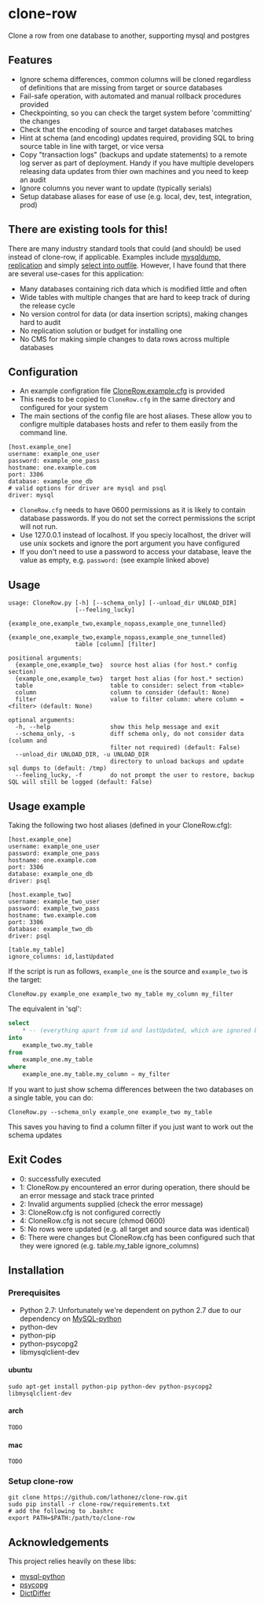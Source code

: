 # clone-row
Clone a row from one database to another, supporting mysql and postgres

## Features
* Ignore schema differences, common columns will be cloned regardless of definitions that are missing from target or source databases
* Fail-safe operation, with automated and manual rollback procedures provided
* Checkpointing, so you can check the target system before 'committing' the changes
* Check that the encoding of source and target databases matches
* Hint at schema (and encoding) updates required, providing SQL to bring source table in line with target, or vice versa
* Copy "transaction logs" (backups and update statements) to a remote log server as part of deployment. Handy if you have multiple developers releasing data updates from thier own machines and you need to keep an audit
* Ignore columns you never want to update (typically serials)
* Setup database aliases for ease of use (e.g. local, dev, test, integration, prod)

## There are existing tools for this!
There are many industry standard tools that could (and should) be used instead of clone-row, if applicable. Examples include [mysqldump](https://dev.mysql.com/doc/refman/5.1/en/mysqldump.html), [replication](https://dev.mysql.com/doc/refman/5.0/en/replication.html) and simply [select into outfile](https://dev.mysql.com/doc/refman/5.1/en/select-into.html).
However, I have found that there are several use-cases for this application:
* Many databases containing rich data which is modified little and often
* Wide tables with multiple changes that are hard to keep track of during the release cycle
* No version control for data (or data insertion scripts), making changes hard to audit
* No replication solution or budget for installing one
* No CMS for making simple changes to data rows across multiple databases

## Configuration
* An example configration file [CloneRow.example.cfg](https://github.com/lathonez/clone-row/blob/master/CloneRow.example.cfg) is provided
* This needs to be copied to `CloneRow.cfg` in the same directory and configured for your system
* The main sections of the config file are host aliases. These allow you to configre multiple databases hosts and refer to them easily from the command line.
```
[host.example_one]
username: example_one_user
password: example_one_pass
hostname: one.example.com
port: 3306
database: example_one_db
# valid options for driver are mysql and psql
driver: mysql
```
* `CloneRow.cfg` needs to have 0600 permissions as it is likely to contain database passwords. If you do not set the correct permissions the script will not run.
* Use 127.0.0.1 instead of localhost. If you speciy localhost, the driver will use unix sockets and ignore the port argument you have configured
* If you don't need to use a password to access your database, leave the value as empty, e.g. `password:` (see example linked above)

## Usage

```
usage: CloneRow.py [-h] [--schema_only] [--unload_dir UNLOAD_DIR]
                   [--feeling_lucky]
                   {example_one,example_two,example_nopass,example_one_tunnelled}
                   {example_one,example_two,example_nopass,example_one_tunnelled}
                   table [column] [filter]

positional arguments:
  {example_one,example_two}  source host alias (for host.* config section)
  {example_one,example_two}  target host alias (for host.* section)
  table                      table to consider: select from <table>
  column                     column to consider (default: None)
  filter                     value to filter column: where column = <filter> (default: None)

optional arguments:
  -h, --help                 show this help message and exit
  --schema_only, -s          diff schema only, do not consider data (column and
                             filter not required) (default: False)
  --unload_dir UNLOAD_DIR, -u UNLOAD_DIR
                             directory to unload backups and update sql dumps to (default: /tmp)
  --feeling_lucky, -f        do not prompt the user to restore, backup SQL will still be logged (default: False)
```

## Usage example
Taking the following two host aliases (defined in your CloneRow.cfg):
```
[host.example_one]
username: example_one_user
password: example_one_pass
hostname: one.example.com
port: 3306
database: example_one_db
driver: psql

[host.example_two]
username: example_two_user
password: example_two_pass
hostname: two.example.com
port: 3306
database: example_two_db
driver: psql

[table.my_table]
ignore_columns: id,lastUpdated
```
If the script is run as follows, `example_one` is the source and `example_two` is the target:

`CloneRow.py example_one example_two my_table my_column my_filter`

The equivalent in 'sql':
```sql
select
    * -- (everything apart from id and lastUpdated, which are ignored by the ignore_columns config for my_table)
into
    example_two.my_table
from
    example_one.my_table
where
    example_one.my_table.my_column = my_filter
```
If you want to just show schema differences between the two databases on a single table, you can do:

`CloneRow.py --schema_only example_one example_two my_table`

This saves you having to find a column filter if you just want to work out the schema updates

## Exit Codes
- 0: successfully executed
- 1: CloneRow.py encountered an error during operation, there should be an error message and stack trace printed
- 2: Invalid arguments supplied (check the error message)
- 3: CloneRow.cfg is not configured correctly
- 4: CloneRow.cfg is not secure (chmod 0600)
- 5: No rows were updated (e.g. all target and source data was identical)
- 6: There were changes but CloneRow.cfg has been configured such that they were ignored (e.g. table.my_table ignore_columns)

## Installation

### Prerequisites

* Python 2.7: Unfortunately we're dependent on python 2.7 due to our dependency on [MySQL-python](https://pypi.python.org/pypi/MySQL-python/1.2.5)
* python-dev
* python-pip
* python-psycopg2
* libmysqlclient-dev

#### ubuntu

`sudo apt-get install python-pip python-dev python-psycopg2 libmysqlclient-dev`

#### arch

`TODO`

#### mac

`TODO`

### Setup clone-row

```
git clone https://github.com/lathonez/clone-row.git
sudo pip install -r clone-row/requirements.txt
# add the following to .bashrc
export PATH=$PATH:/path/to/clone-row
```

## Acknowledgements

This project relies heavily on these libs:

* [mysql-python](http://mysql-python.sourceforge.net/MySQLdb.html)
* [psycopg](http://initd.org/psycopg/)
* [DictDiffer](https://github.com/hughdbrown/dictdiffer)
